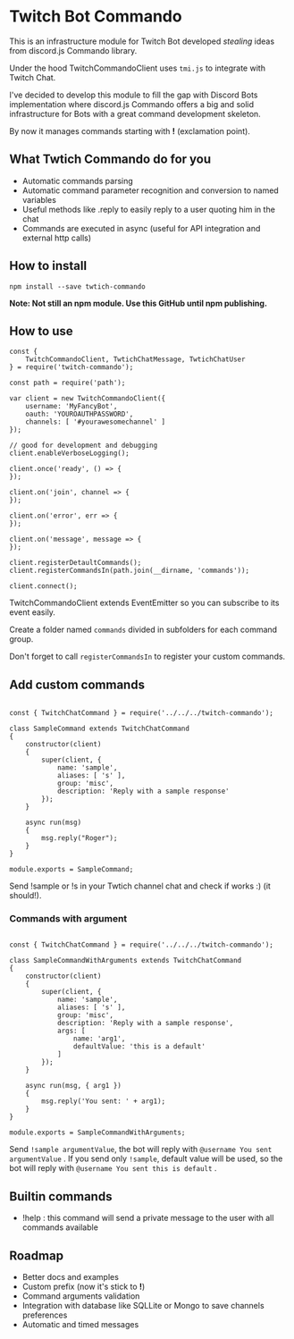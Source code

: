 # Twitch Bot Commando

This is an infrastructure module for Twitch Bot developed *stealing* ideas from discord.js Commando library.

Under the hood TwitchCommandoClient uses `tmi.js` to integrate with Twitch Chat. 

I've decided to develop this module to fill the gap with Discord Bots implementation where discord.js Commando offers a big and solid infrastructure for Bots with a great command development skeleton.

By now it manages commands starting with **!** (exclamation point).

## What Twtich Commando do for you

* Automatic commands parsing
* Automatic command parameter recognition and conversion to named variables
* Useful methods like .reply to easily reply to a user quoting him in the chat
* Commands are executed in async  (useful for API integration and external http calls)

## How to install

`npm install --save twtich-commando`

**Note: Not still an npm module. Use this GitHub until npm publishing.**

## How to use

```
const {
    TwitchCommandoClient, TwtichChatMessage, TwtichChatUser 
} = require('twitch-commando');

const path = require('path');

var client = new TwitchCommandoClient({
    username: 'MyFancyBot',
    oauth: 'YOUROAUTHPASSWORD',
    channels: [ '#yourawesomechannel' ]
});

// good for development and debugging
client.enableVerboseLogging();

client.once('ready', () => {    
});

client.on('join', channel => {
});

client.on('error', err => {
});

client.on('message', message => {
});

client.registerDetaultCommands();
client.registerCommandsIn(path.join(__dirname, 'commands'));

client.connect();

```

TwitchCommandoClient extends EventEmitter so you can subscribe to its event easily.

Create a folder named `commands` divided in subfolders for each command group.

Don't forget to call `registerCommandsIn` to register your custom commands.

## Add custom commands

```

const { TwitchChatCommand } = require('../../../twitch-commando');

class SampleCommand extends TwitchChatCommand
{
    constructor(client)
    {
        super(client, {
            name: 'sample',
            aliases: [ 's' ],
            group: 'misc',
            description: 'Reply with a sample response'
        });
    }

    async run(msg)
    {
        msg.reply("Roger");
    }
}

module.exports = SampleCommand;

```

Send !sample or !s in your Twtich channel chat and check if works :) (it should!).

### Commands with argument

```

const { TwitchChatCommand } = require('../../../twitch-commando');

class SampleCommandWithArguments extends TwitchChatCommand
{
    constructor(client)
    {
        super(client, {
            name: 'sample',
            aliases: [ 's' ],
            group: 'misc',
            description: 'Reply with a sample response',
            args: [
                name: 'arg1',
                defaultValue: 'this is a default'
            ]
        });
    }

    async run(msg, { arg1 })
    {
        msg.reply('You sent: ' + arg1); 
    }
}

module.exports = SampleCommandWithArguments;

```

Send `!sample argumentValue`, the bot will reply with `@username You sent argumentValue` . If you send only `!sample`, default value will be used, so the bot will reply with `@username You sent this is default` .

## Builtin commands

* !help : this command will send a private message to the user with all commands available

## Roadmap

* Better docs and examples
* Custom prefix (now it's stick to **!**)
* Command arguments validation
* Integration with database like SQLLite or Mongo to save channels preferences
* Automatic and timed messages
